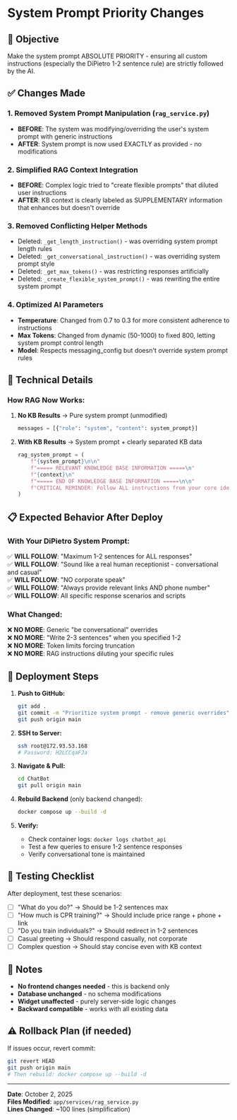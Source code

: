 # System Prompt Priority Changes

## 🎯 Objective
Make the system prompt ABSOLUTE PRIORITY - ensuring all custom instructions (especially the DiPietro 1-2 sentence rule) are strictly followed by the AI.

## ✅ Changes Made

### 1. **Removed System Prompt Manipulation** (`rag_service.py`)
- **BEFORE**: The system was modifying/overriding the user's system prompt with generic instructions
- **AFTER**: System prompt is now used EXACTLY as provided - no modifications

### 2. **Simplified RAG Context Integration**
- **BEFORE**: Complex logic tried to "create flexible prompts" that diluted user instructions
- **AFTER**: KB context is clearly labeled as SUPPLEMENTARY information that enhances but doesn't override

### 3. **Removed Conflicting Helper Methods**
- Deleted: `_get_length_instruction()` - was overriding system prompt length rules
- Deleted: `_get_conversational_instruction()` - was overriding system prompt style
- Deleted: `_get_max_tokens()` - was restricting responses artificially
- Deleted: `_create_flexible_system_prompt()` - was rewriting the entire system prompt

### 4. **Optimized AI Parameters**
- **Temperature**: Changed from 0.7 to 0.3 for more consistent adherence to instructions
- **Max Tokens**: Changed from dynamic (50-1000) to fixed 800, letting system prompt control length
- **Model**: Respects messaging_config but doesn't override system prompt rules

## 🔧 Technical Details

### How RAG Now Works:

1. **No KB Results** → Pure system prompt (unmodified)
   ```python
   messages = [{"role": "system", "content": system_prompt}]
   ```

2. **With KB Results** → System prompt + clearly separated KB data
   ```python
   rag_system_prompt = (
       f"{system_prompt}\n\n"
       f"===== RELEVANT KNOWLEDGE BASE INFORMATION =====\n"
       f"{context}\n"
       f"===== END OF KNOWLEDGE BASE INFORMATION =====\n\n"
       f"CRITICAL REMINDER: Follow ALL instructions from your core identity above."
   )
   ```

## 📋 Expected Behavior After Deploy

### With Your DiPietro System Prompt:
✅ **WILL FOLLOW**: "Maximum 1-2 sentences for ALL responses"  
✅ **WILL FOLLOW**: "Sound like a real human receptionist - conversational and casual"  
✅ **WILL FOLLOW**: "NO corporate speak"  
✅ **WILL FOLLOW**: "Always provide relevant links AND phone number"  
✅ **WILL FOLLOW**: All specific response scenarios and scripts  

### What Changed:
❌ **NO MORE**: Generic "be conversational" overrides  
❌ **NO MORE**: "Write 2-3 sentences" when you specified 1-2  
❌ **NO MORE**: Token limits forcing truncation  
❌ **NO MORE**: RAG instructions diluting your specific rules  

## 🚀 Deployment Steps

1. **Push to GitHub:**
   ```bash
   git add .
   git commit -m "Prioritize system prompt - remove generic overrides"
   git push origin main
   ```

2. **SSH to Server:**
   ```bash
   ssh root@172.93.53.168
   # Password: H2LCCqaFJa
   ```

3. **Navigate & Pull:**
   ```bash
   cd ChatBot
   git pull origin main
   ```

4. **Rebuild Backend** (only backend changed):
   ```bash
   docker compose up --build -d
   ```

5. **Verify:**
   - Check container logs: `docker logs chatbot_api`
   - Test a few queries to ensure 1-2 sentence responses
   - Verify conversational tone is maintained

## 🧪 Testing Checklist

After deployment, test these scenarios:

- [ ] "What do you do?" → Should be 1-2 sentences max
- [ ] "How much is CPR training?" → Should include price range + phone + link
- [ ] "Do you train individuals?" → Should redirect in 1-2 sentences
- [ ] Casual greeting → Should respond casually, not corporate
- [ ] Complex question → Should stay concise even with KB context

## 📝 Notes

- **No frontend changes needed** - this is backend only
- **Database unchanged** - no schema modifications
- **Widget unaffected** - purely server-side logic changes
- **Backward compatible** - works with all existing data

## ⚠️ Rollback Plan (if needed)

If issues occur, revert commit:
```bash
git revert HEAD
git push origin main
# Then rebuild: docker compose up --build -d
```

---

**Date**: October 2, 2025  
**Files Modified**: `app/services/rag_service.py`  
**Lines Changed**: ~100 lines (simplification)
